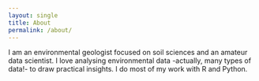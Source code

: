```yaml
---
layout: single
title: About
permalink: /about/
---
```


I am an environmental geologist focused on soil sciences and an amateur data scientist. 
I love analysing environmental data -actually, many types of data!- to draw practical insights. I do most of my work with R and Python.
